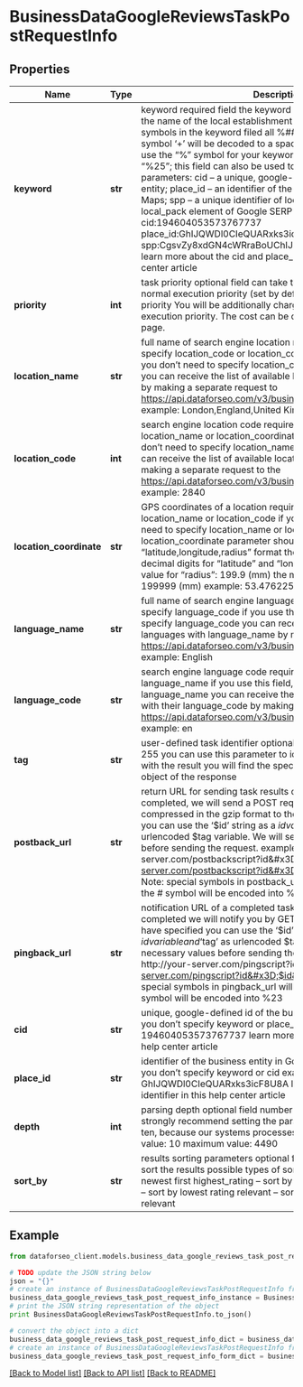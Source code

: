# BusinessDataGoogleReviewsTaskPostRequestInfo


## Properties

Name | Type | Description | Notes
------------ | ------------- | ------------- | -------------
**keyword** | **str** | keyword required field the keyword you specify should indicate the name of the local establishment you can specify up to 700 symbols in the keyword filed all %## will be decoded (plus symbol ‘+’ will be decoded to a space character) if you need to use the “%” symbol for your keyword, please specify it as “%25”;  this field can also be used to pass the following parameters: cid – a unique, google-defined id of the business entity; place_id – an identifier of the business entity in Google Maps; spp – a unique identifier of local services featured in the local_pack element of Google SERP example: cid:194604053573767737 place_id:GhIJQWDl0CIeQUARxks3icF8U8A spp:CgsvZy8xdGN4cWRraBoUChIJPZDrEzLsZIgRoNrpodC5P30 learn more about the cid and place_id identifiers in this help center article | [optional] 
**priority** | **int** | task priority optional field can take the following values: 1 – normal execution priority (set by default) 2 – high execution priority You will be additionally charged for the tasks with high execution priority. The cost can be calculated on the Pricing page. | [optional] 
**location_name** | **str** | full name of search engine location required field if you don’t specify location_code or location_coordinate if you use this field, you don’t need to specify location_code or location_coordinate you can receive the list of available locations with location_name by making a separate request to https://api.dataforseo.com/v3/business_data/google/locations example: London,England,United Kingdom | [optional] 
**location_code** | **int** | search engine location code required field if you don’t specify location_name or location_coordinate if you use this field, you don’t need to specify location_name or location_coordinate you can receive the list of available locations with location_code by making a separate request to the https://api.dataforseo.com/v3/business_data/google/locations example: 2840 | [optional] 
**location_coordinate** | **str** | GPS coordinates of a location required field if you don’t specify location_name or location_code if you use this field, you don’t need to specify location_name or location_code location_coordinate parameter should be specified in the “latitude,longitude,radius” format the maximum number of decimal digits for “latitude” and “longitude”: 7 the minimum value for “radius”: 199.9 (mm) the maximum value for “radius”: 199999 (mm) example: 53.476225,-2.243572,200 | [optional] 
**language_name** | **str** | full name of search engine language required field if you don’t specify language_code if you use this field, you don’t need to specify language_code you can receive the list of available languages with language_name by making a separate request to https://api.dataforseo.com/v3/business_data/google/languages example: English | [optional] 
**language_code** | **str** | search engine language code required field if you don’t specify language_name if you use this field, you don’t need to specify language_name you can receive the list of available languages with their language_code by making a separate request to https://api.dataforseo.com/v3/business_data/google/languages example: en | [optional] 
**tag** | **str** | user-defined task identifier optional field the character limit is 255 you can use this parameter to identify the task and match it with the result you will find the specified tag value in the data object of the response | [optional] 
**postback_url** | **str** | return URL for sending task results optional field once the task is completed, we will send a POST request with its results compressed in the gzip format to the postback_url you specified you can use the ‘$id’ string as a $id variable and ‘$tag’ as urlencoded $tag variable. We will set the necessary values before sending the request. example: http://your-server.com/postbackscript?id&#x3D;$id http://your-server.com/postbackscript?id&#x3D;$id&amp;tag&#x3D;$tag Note: special symbols in postback_url will be urlencoded; i.a., the # symbol will be encoded into %23 | [optional] 
**pingback_url** | **str** | notification URL of a completed task optional field when a task is completed we will notify you by GET request sent to the URL you have specified you can use the ‘$id’ string as a $id variable and ‘$tag’ as urlencoded $tag variable. We will set the necessary values before sending the request. example: http://your-server.com/pingscript?id&#x3D;$id http://your-server.com/pingscript?id&#x3D;$id&amp;tag&#x3D;$tag Note: special symbols in pingback_url will be urlencoded; i.a., the # symbol will be encoded into %23 | [optional] 
**cid** | **str** | unique, google-defined id of the business entity required field if you don’t specify keyword or place_id example: 194604053573767737 learn more about the identifier in this help center article | [optional] 
**place_id** | **str** | identifier of the business entity in Google Maps required field if you don’t specify keyword or cid example: GhIJQWDl0CIeQUARxks3icF8U8A learn more about the identifier in this help center article | [optional] 
**depth** | **int** | parsing depth optional field number of reviews in SERP we strongly recommend setting the parsing depth in the multiples of ten, because our systems processes ten reviews in a row default value: 10 maximum value: 4490 | [optional] 
**sort_by** | **str** | results sorting parameters optional field you can use this field to sort the results possible types of sorting: newest – sort by newest first highest_rating – sort by highest rating lowest_rating – sort by lowest rating relevant – sort by relevance default value: relevant | [optional] 

## Example

```python
from dataforseo_client.models.business_data_google_reviews_task_post_request_info import BusinessDataGoogleReviewsTaskPostRequestInfo

# TODO update the JSON string below
json = "{}"
# create an instance of BusinessDataGoogleReviewsTaskPostRequestInfo from a JSON string
business_data_google_reviews_task_post_request_info_instance = BusinessDataGoogleReviewsTaskPostRequestInfo.from_json(json)
# print the JSON string representation of the object
print BusinessDataGoogleReviewsTaskPostRequestInfo.to_json()

# convert the object into a dict
business_data_google_reviews_task_post_request_info_dict = business_data_google_reviews_task_post_request_info_instance.to_dict()
# create an instance of BusinessDataGoogleReviewsTaskPostRequestInfo from a dict
business_data_google_reviews_task_post_request_info_form_dict = business_data_google_reviews_task_post_request_info.from_dict(business_data_google_reviews_task_post_request_info_dict)
```
[[Back to Model list]](../README.md#documentation-for-models) [[Back to API list]](../README.md#documentation-for-api-endpoints) [[Back to README]](../README.md)


